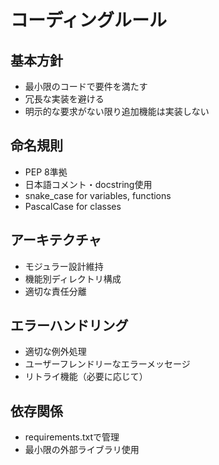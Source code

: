 # コーディングルール

## 基本方針
- 最小限のコードで要件を満たす
- 冗長な実装を避ける
- 明示的な要求がない限り追加機能は実装しない

## 命名規則
- PEP 8準拠
- 日本語コメント・docstring使用
- snake_case for variables, functions
- PascalCase for classes

## アーキテクチャ
- モジュラー設計維持
- 機能別ディレクトリ構成
- 適切な責任分離

## エラーハンドリング
- 適切な例外処理
- ユーザーフレンドリーなエラーメッセージ
- リトライ機能（必要に応じて）

## 依存関係
- requirements.txtで管理
- 最小限の外部ライブラリ使用